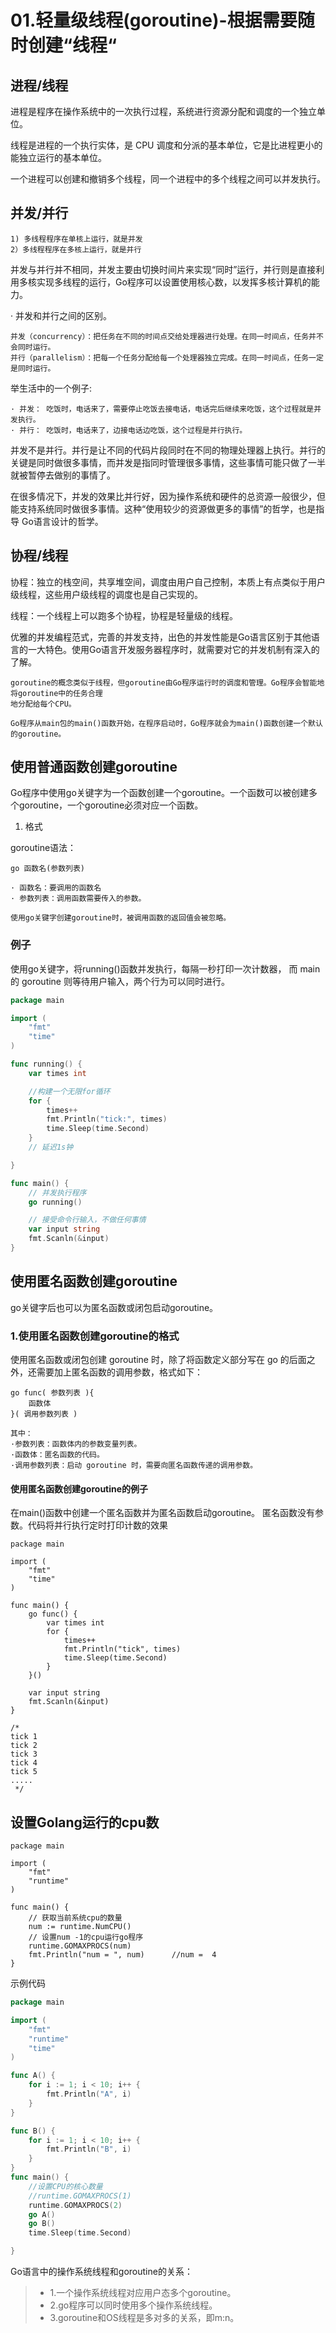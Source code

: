# 01.轻量级线程(goroutine)-根据需要随时创建“线程“

## 进程/线程

进程是程序在操作系统中的一次执行过程，系统进行资源分配和调度的一个独立单位。

线程是进程的一个执行实体，是 CPU 调度和分派的基本单位，它是比进程更小的能独立运行的基本单位。

一个进程可以创建和撤销多个线程，同一个进程中的多个线程之间可以并发执行。

## 并发/并行

```
1) 多线程程序在单核上运行，就是并发
2）多线程程序在多核上运行，就是并行
```

并发与并行并不相同，并发主要由切换时间片来实现“同时”运行，并行则是直接利用多核实现多线程的运行，Go程序可以设置使用核心数，以发挥多核计算机的能力。


· 并发和并行之间的区别。
```
并发（concurrency）：把任务在不同的时间点交给处理器进行处理。在同一时间点，任务并不会同时运行。
并行（parallelism）：把每一个任务分配给每一个处理器独立完成。在同一时间点，任务一定是同时运行。
```
举生活中的一个例子:
```
· 并发： 吃饭时，电话来了，需要停止吃饭去接电话，电话完后继续来吃饭，这个过程就是并发执行。
· 并行： 吃饭时，电话来了，边接电话边吃饭，这个过程是并行执行。
```

并发不是并行。并行是让不同的代码片段同时在不同的物理处理器上执行。并行的关键是同时做很多事情，而并发是指同时管理很多事情，这些事情可能只做了一半就被暂停去做别的事情了。

在很多情况下，并发的效果比并行好，因为操作系统和硬件的总资源一般很少，但能支持系统同时做很多事情。这种“使用较少的资源做更多的事情”的哲学，也是指导 Go语言设计的哲学。




## 协程/线程
协程：独立的栈空间，共享堆空间，调度由用户自己控制，本质上有点类似于用户级线程，这些用户级线程的调度也是自己实现的。

线程：一个线程上可以跑多个协程，协程是轻量级的线程。

优雅的并发编程范式，完善的并发支持，出色的并发性能是Go语言区别于其他语言的一大特色。使用Go语言开发服务器程序时，就需要对它的并发机制有深入的了解。


```
goroutine的概念类似于线程，但goroutine由Go程序运行时的调度和管理。Go程序会智能地将goroutine中的任务合理
地分配给每个CPU。

Go程序从main包的main()函数开始，在程序启动时，Go程序就会为main()函数创建一个默认的goroutine。
```

## 使用普通函数创建goroutine

Go程序中使用go关键字为一个函数创建一个goroutine。一个函数可以被创建多个goroutine，一个goroutine必须对应一个函数。

1. 格式

goroutine语法：
``` 
go 函数名(参数列表)

· 函数名：要调用的函数名
· 参数列表：调用函数需要传入的参数。

使用go关键字创建goroutine时，被调用函数的返回值会被忽略。
```

### 例子
使用go关键字，将running()函数并发执行，每隔一秒打印一次计数器，
而 main 的 goroutine 则等待用户输入，两个行为可以同时进行。

``` go
package main

import (
	"fmt"
	"time"
)

func running() {
	var times int

	//构建一个无限for循环
	for {
		times++
		fmt.Println("tick:", times)
		time.Sleep(time.Second)
	}
	// 延迟1s钟

}

func main() {
	// 并发执行程序
	go running()

	// 接受命令行输入，不做任何事情
	var input string
	fmt.Scanln(&input)
}
```

## 使用匿名函数创建goroutine

go关键字后也可以为匿名函数或闭包启动goroutine。

### 1.使用匿名函数创建goroutine的格式

使用匿名函数或闭包创建 goroutine 时，除了将函数定义部分写在 go 的后面之外，还需要加上匿名函数的调用参数，格式如下：
``` 
go func( 参数列表 ){
    函数体
}( 调用参数列表 )

其中：
·参数列表：函数体内的参数变量列表。
·函数体：匿名函数的代码。
·调用参数列表：启动 goroutine 时，需要向匿名函数传递的调用参数。
```


#### 使用匿名函数创建goroutine的例子

在main()函数中创建一个匿名函数并为匿名函数启动goroutine。
匿名函数没有参数。代码将并行执行定时打印计数的效果

``` 
package main

import (
	"fmt"
	"time"
)

func main() {
	go func() {
		var times int
		for {
			times++
			fmt.Println("tick", times)
			time.Sleep(time.Second)
		}
	}()

	var input string
	fmt.Scanln(&input)
}

/*
tick 1
tick 2
tick 3
tick 4
tick 5
.....
 */
```

## 设置Golang运行的cpu数
```
package main

import (
	"fmt"
	"runtime"
)

func main() {
	// 获取当前系统cpu的数量
	num := runtime.NumCPU()
	// 设置num -1的cpu运行go程序
	runtime.GOMAXPROCS(num)
	fmt.Println("num = ", num)		//num =  4
}
```

示例代码

```go
package main

import (
	"fmt"
	"runtime"
	"time"
)

func A() {
	for i := 1; i < 10; i++ {
		fmt.Println("A", i)
	}
}

func B() {
	for i := 1; i < 10; i++ {
		fmt.Println("B", i)
	}
}
func main() {
	//设置CPU的核心数量
	//runtime.GOMAXPROCS(1)
	runtime.GOMAXPROCS(2)
	go A()
	go B()
	time.Sleep(time.Second)

}
```



Go语言中的操作系统线程和goroutine的关系：

> - 1.一个操作系统线程对应用户态多个goroutine。
> - 2.go程序可以同时使用多个操作系统线程。
> - 3.goroutine和OS线程是多对多的关系，即m:n。








